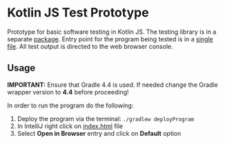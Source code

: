 # Kotlin JS Test Prototype

Prototype for basic software testing in Kotlin JS. The testing library is in a separate [package](src/main/kotlin/org/example/kotlinjstest/testlib). Entry point for the program being tested is in a [single file](src/main/kotlin/org/example/kotlinjstest/main.kt). All test output is directed to the web browser console.

## Usage

**IMPORTANT:** Ensure that Gradle 4.4 is used. If needed change the Gradle wrapper version to **4.4** before proceeding!

In order to run the program do the following:

1. Deploy the program via the terminal: ```./gradlew deployProgram```
2. In IntelliJ right click on [index.html](web/index.html) file
3. Select **Open in Browser** entry and click on **Default** option
